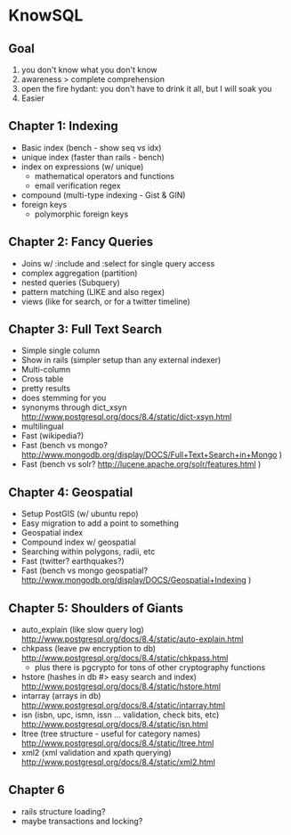 # KnowSQL

## Goal
1. you don't know what you don't know
1. awareness > complete comprehension
1. open the fire hydant: you don't have to drink it all, but I will soak you
1. Easier

## Chapter 1: Indexing
 * Basic index (bench - show seq vs idx)
 * unique index (faster than rails - bench)
 * index on expressions (w/ unique)
   * mathematical operators and functions
   * email verification regex
 * compound (multi-type indexing - Gist & GIN)
 * foreign keys
   * polymorphic foreign keys

## Chapter 2: Fancy Queries
 * Joins w/ :include and :select for single query access
 * complex aggregation (partition)
 * nested queries (Subquery)
 * pattern matching (LIKE and also regex)
 * views (like for search, or for a twitter timeline)

## Chapter 3: Full Text Search
 * Simple single column
 * Show in rails (simpler setup than any external indexer)
 * Multi-column
 * Cross table
 * pretty results
 * does stemming for you
 * synonyms through dict_xsyn http://www.postgresql.org/docs/8.4/static/dict-xsyn.html
 * multilingual
 * Fast (wikipedia?)
 * Fast (bench vs mongo? http://www.mongodb.org/display/DOCS/Full+Text+Search+in+Mongo )
 * Fast (bench vs solr? http://lucene.apache.org/solr/features.html )

## Chapter 4: Geospatial
 * Setup PostGIS (w/ ubuntu repo)
 * Easy migration to add a point to something
 * Geospatial index
 * Compound index w/ geospatial
 * Searching within polygons, radii, etc
 * Fast (twitter? earthquakes?)
 * Fast (bench vs mongo geospatial? http://www.mongodb.org/display/DOCS/Geospatial+Indexing ) 

## Chapter 5: Shoulders of Giants
 * auto_explain (like slow query log) http://www.postgresql.org/docs/8.4/static/auto-explain.html
 * chkpass (leave pw encryption to db) http://www.postgresql.org/docs/8.4/static/chkpass.html
   * plus there is pgcrypto for tons of other cryptography functions
 * hstore (hashes in db #> easy search and index) http://www.postgresql.org/docs/8.4/static/hstore.html
 * intarray (arrays in db) http://www.postgresql.org/docs/8.4/static/intarray.html
 * isn (isbn, upc, ismn, issn ... validation, check bits, etc) http://www.postgresql.org/docs/8.4/static/isn.html
 * ltree (tree structure - useful for category names) http://www.postgresql.org/docs/8.4/static/ltree.html
 * xml2 (xml validation and xpath querying) http://www.postgresql.org/docs/8.4/static/xml2.html


## Chapter 6


 * rails structure loading?
 * maybe transactions and locking?
